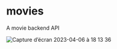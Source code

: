 # movies
A movie backend API

![Capture d’écran 2023-04-06 à 18 13 36](https://user-images.githubusercontent.com/65620947/230437098-1e89b2a7-0ea9-4737-b55c-b91185350c96.png)
